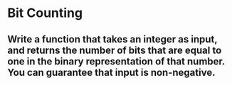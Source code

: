 # Bit Counting

## Write a function that takes an integer as input, and returns the number of bits that are equal to one in the binary representation of that number. You can guarantee that input is non-negative.
